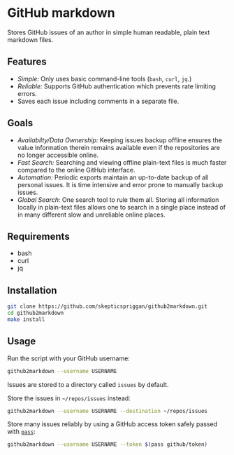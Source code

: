 # GitHub markdown

Stores GitHub issues of an author in simple human readable, plain text markdown files.

## Features

- _Simple:_ Only uses basic command-line tools (`bash`, `curl`, `jq`.)
- _Reliable:_ Supports GitHub authentication which prevents rate limiting errors.
- Saves each issue including comments in a separate file.

## Goals

- _Availabilty/Data Ownership:_ Keeping issues backup offline ensures the value information therein remains available even if the repositories are no longer accessible online.
- _Fast Search:_ Searching and viewing offline plain-text files is much faster compared to the online GitHub interface.
- _Automation:_ Periodic exports maintain an up-to-date backup of all personal issues. It is time intensive and error prone to manually backup issues.
- _Global Search:_ One search tool to rule them all. Storing all information locally in plain-text files allows one to search in a single place instead of in many different slow and unreliable online places.

## Requirements

- bash
- curl
- jq

## Installation

```bash
git clone https://github.com/skepticspriggan/github2markdown.git
cd github2markdown
make install
```

## Usage

Run the script with your GitHub username:

```bash
github2markdown --username USERNAME
```

Issues are stored to a directory called `issues` by default.

Store the issues in `~/repos/issues` instead:

```bash
github2markdown --username USERNAME --destination ~/repos/issues
```

Store many issues reliably by using a GitHub access token safely passed with [`pass`](https://www.passwordstore.org/):

```bash
github2markdown --username USERNAME --token $(pass github/token)
```
